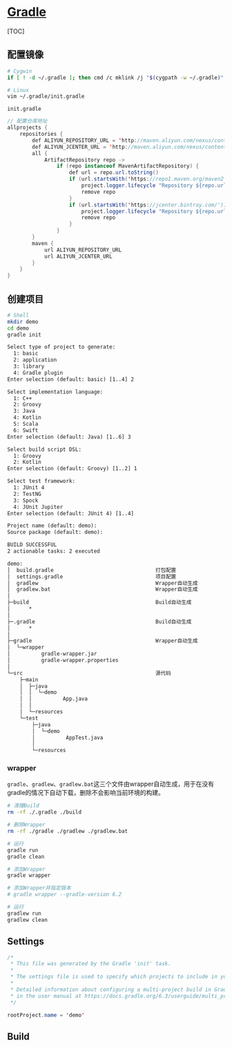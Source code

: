 <link rel="stylesheet" href="https://zhmhbest.gitee.io/hellomathematics/style/index.css">
<script src="https://zhmhbest.gitee.io/hellomathematics/style/index.js"></script>

# [Gradle](../index.html)

[TOC]

## 配置镜像

```bash
# Cygwin
if [ ! -d ~/.gradle ]; then cmd /c mklink /j "$(cygpath -w ~/.gradle)" "$(cmd /c ECHO %Userprofile%\\.gradle)"; fi

# Linux
vim ~/.gradle/init.gradle
```

`init.gradle`

```java
// 配置仓库地址
allprojects {
    repositories {
        def ALIYUN_REPOSITORY_URL = 'http://maven.aliyun.com/nexus/content/groups/public'
        def ALIYUN_JCENTER_URL = 'http://maven.aliyun.com/nexus/content/repositories/jcenter'
        all {
            ArtifactRepository repo ->
                if (repo instanceof MavenArtifactRepository) {
                    def url = repo.url.toString()
                    if (url.startsWith('https://repo1.maven.org/maven2')) {
                        project.logger.lifecycle "Repository ${repo.url} replaced by $ALIYUN_REPOSITORY_URL."
                        remove repo
                    }
                    if (url.startsWith('https://jcenter.bintray.com/')) {
                        project.logger.lifecycle "Repository ${repo.url} replaced by $ALIYUN_JCENTER_URL."
                        remove repo
                    }
                }
        }
        maven {
            url ALIYUN_REPOSITORY_URL
            url ALIYUN_JCENTER_URL
        }
    }
}
```

## 创建项目

```bash
# Shell
mkdir demo
cd demo
gradle init
```

```txt
Select type of project to generate:
  1: basic
  2: application
  3: library
  4: Gradle plugin
Enter selection (default: basic) [1..4] 2

Select implementation language:
  1: C++
  2: Groovy
  3: Java
  4: Kotlin
  5: Scala
  6: Swift
Enter selection (default: Java) [1..6] 3

Select build script DSL:
  1: Groovy
  2: Kotlin
Enter selection (default: Groovy) [1..2] 1

Select test framework:
  1: JUnit 4
  2: TestNG
  3: Spock
  4: JUnit Jupiter
Enter selection (default: JUnit 4) [1..4]

Project name (default: demo):
Source package (default: demo):

BUILD SUCCESSFUL
2 actionable tasks: 2 executed
```

```txt
demo:
│  build.gradle                                 打包配置
│  settings.gradle                              项目配置
│  gradlew                                      Wrapper自动生成
│  gradlew.bat                                  Wrapper自动生成
│
├─build                                         Build自动生成
│      *
│
├─.gradle                                       Build自动生成
│      *
│
├─gradle                                        Wrapper自动生成
│  └─wrapper
│          gradle-wrapper.jar
│          gradle-wrapper.properties
│
└─src                                           源代码
    ├─main
    │  ├─java
    │  │  └─demo
    │  │          App.java
    │  │
    │  └─resources
    └─test
        ├─java
        │  └─demo
        │          AppTest.java
        │
        └─resources
```

### wrapper

`gradle`、`gradlew`、`gradlew.bat`这三个文件由wrapper自动生成，用于在没有gradle的情况下自动下载，删除不会影响当前环境的构建。

```bash
# 清理Build
rm -rf ./.gradle ./build

# 删除Wrapper
rm -rf ./gradle ./gradlew ./gradlew.bat
```

```bash
# 运行
gradle run
gradle clean

# 添加Wrapper
gradle wrapper

# 添加Wrapper并指定版本
# gradle wrapper --gradle-version 6.2

# 运行
gradlew run
gradlew clean
```

## Settings

```java
/*
 * This file was generated by the Gradle 'init' task.
 *
 * The settings file is used to specify which projects to include in your build.
 *
 * Detailed information about configuring a multi-project build in Gradle can be found
 * in the user manual at https://docs.gradle.org/6.3/userguide/multi_project_builds.html
 */

rootProject.name = 'demo'


```

## Build

<!--
## Hello

>[Download Gradle](https://gradle.org/releases/)

`build.gradle`

```js
task hello {
    doLast {
        println 'Hello!'
    }
}
```

```batch
gradle -q hello
```

```txt
Hello!
```

`build.gradle`

```js
task hello {
    String hello = 'Hello!'
    println hello.toUpperCase()
}
```

```batch
gradle -q hello
```

```txt
HELLO!
```
-->
